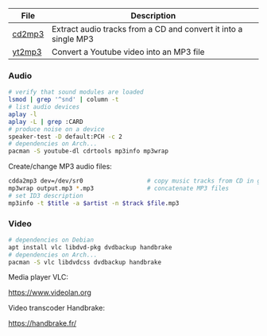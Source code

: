 File                     | Description
-------------------------|-------------------------------------
[cd2mp3][cd2mp3]         | Extract audio tracks from a CD and convert it into a single MP3
[yt2mp3][yt2mp3]         | Convert a Youtube video into an MP3 file

[cd2mp3]: ../bin/cd2mp3
[yt2mp3]: ../var/aliases/youtube.sh

### Audio

```bash
# verify that sound modules are loaded
lsmod | grep '^snd' | column -t
# list audio devices
aplay -l
aplay -L | grep :CARD
# produce noise on a device
speaker-test -D default:PCH -c 2
# dependencies on Arch...
pacman -S youtube-dl cdrtools mp3info mp3wrap
```

Create/change MP3 audio files:

```bash
cdda2mp3 dev=/dev/sr0                  # copy music tracks from CD in given drive
mp3wrap output.mp3 *.mp3               # concatenate MP3 files
# set ID3 description
mp3info -t $title -a $artist -n $track $file.mp3
```


### Video

```bash
# dependencies on Debian
apt install vlc libdvd-pkg dvdbackup handbrake          
# dependencies on Arch...
pacman -S vlc libdvdcss dvdbackup handbrake
```

Media player VLC:

<https://www.videolan.org>

Video transcoder Handbrake:

<https://handbrake.fr/>


